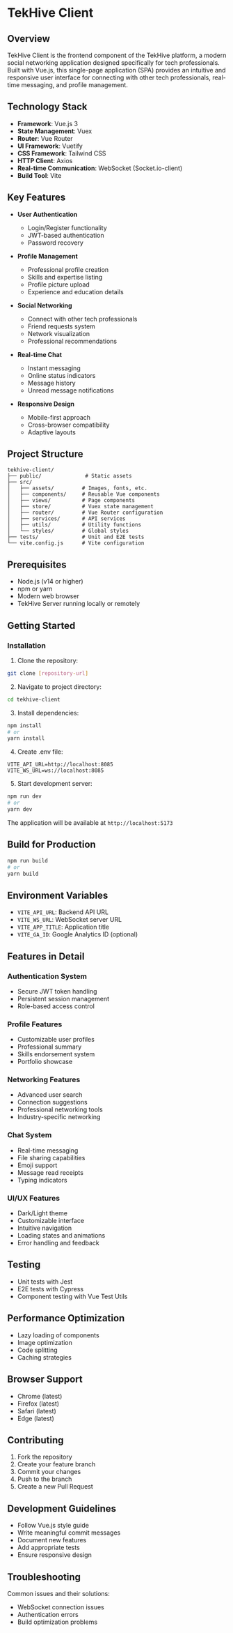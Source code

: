 # TekHive Client

## Overview
TekHive Client is the frontend component of the TekHive platform, a modern social networking application designed specifically for tech professionals. Built with Vue.js, this single-page application (SPA) provides an intuitive and responsive user interface for connecting with other tech professionals, real-time messaging, and profile management.

## Technology Stack
- **Framework**: Vue.js 3
- **State Management**: Vuex
- **Router**: Vue Router
- **UI Framework**: Vuetify
- **CSS Framework**: Tailwind CSS
- **HTTP Client**: Axios
- **Real-time Communication**: WebSocket (Socket.io-client)
- **Build Tool**: Vite

## Key Features
- **User Authentication**
  - Login/Register functionality
  - JWT-based authentication
  - Password recovery

- **Profile Management**
  - Professional profile creation
  - Skills and expertise listing
  - Profile picture upload
  - Experience and education details

- **Social Networking**
  - Connect with other tech professionals
  - Friend requests system
  - Network visualization
  - Professional recommendations

- **Real-time Chat**
  - Instant messaging
  - Online status indicators
  - Message history
  - Unread message notifications

- **Responsive Design**
  - Mobile-first approach
  - Cross-browser compatibility
  - Adaptive layouts

## Project Structure
```
tekhive-client/
├── public/              # Static assets
├── src/
│   ├── assets/         # Images, fonts, etc.
│   ├── components/     # Reusable Vue components
│   ├── views/          # Page components
│   ├── store/          # Vuex state management
│   ├── router/         # Vue Router configuration
│   ├── services/       # API services
│   ├── utils/          # Utility functions
│   └── styles/         # Global styles
├── tests/              # Unit and E2E tests
└── vite.config.js      # Vite configuration
```

## Prerequisites
- Node.js (v14 or higher)
- npm or yarn
- Modern web browser
- TekHive Server running locally or remotely

## Getting Started

### Installation
1. Clone the repository:
```bash
git clone [repository-url]
```

2. Navigate to project directory:
```bash
cd tekhive-client
```

3. Install dependencies:
```bash
npm install
# or
yarn install
```

4. Create .env file:
```env
VITE_API_URL=http://localhost:8085
VITE_WS_URL=ws://localhost:8085
```

5. Start development server:
```bash
npm run dev
# or
yarn dev
```

The application will be available at `http://localhost:5173`

## Build for Production
```bash
npm run build
# or
yarn build
```

## Environment Variables
- `VITE_API_URL`: Backend API URL
- `VITE_WS_URL`: WebSocket server URL
- `VITE_APP_TITLE`: Application title
- `VITE_GA_ID`: Google Analytics ID (optional)

## Features in Detail

### Authentication System
- Secure JWT token handling
- Persistent session management
- Role-based access control

### Profile Features
- Customizable user profiles
- Professional summary
- Skills endorsement system
- Portfolio showcase

### Networking Features
- Advanced user search
- Connection suggestions
- Professional networking tools
- Industry-specific networking

### Chat System
- Real-time messaging
- File sharing capabilities
- Emoji support
- Message read receipts
- Typing indicators

### UI/UX Features
- Dark/Light theme
- Customizable interface
- Intuitive navigation
- Loading states and animations
- Error handling and feedback

## Testing
- Unit tests with Jest
- E2E tests with Cypress
- Component testing with Vue Test Utils

## Performance Optimization
- Lazy loading of components
- Image optimization
- Code splitting
- Caching strategies

## Browser Support
- Chrome (latest)
- Firefox (latest)
- Safari (latest)
- Edge (latest)

## Contributing
1. Fork the repository
2. Create your feature branch
3. Commit your changes
4. Push to the branch
5. Create a new Pull Request

## Development Guidelines
- Follow Vue.js style guide
- Write meaningful commit messages
- Document new features
- Add appropriate tests
- Ensure responsive design

## Troubleshooting
Common issues and their solutions:
- WebSocket connection issues
- Authentication errors
- Build optimization problems

